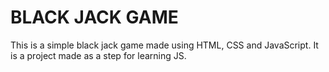 # BLACK JACK GAME

This is a simple black jack game made using HTML, CSS and JavaScript. It is a project made as a step for learning JS.
